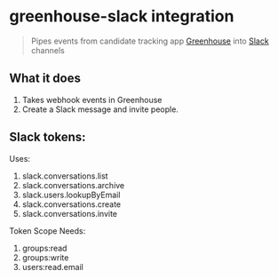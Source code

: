 # greenhouse-slack integration
>Pipes events from candidate tracking app [Greenhouse](greenhouse.io) into [Slack](slack.com) channels

## What it does

1. Takes webhook events in Greenhouse
2. Create a Slack message and invite people.


## Slack tokens:
Uses:
1. slack.conversations.list
2. slack.conversations.archive
3. slack.users.lookupByEmail
4. slack.conversations.create
5. slack.conversations.invite

Token Scope Needs:
1. groups:read
2. groups:write
3. users:read.email 